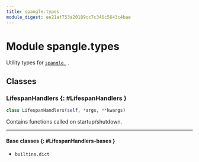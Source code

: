```yaml
---
title: spangle.types
module_digest: ee21af753a20189cc7c346c5643c4bae
---
```


# Module spangle.types

Utility types for [`spangle `](index.md) .

## Classes

### LifespanHandlers {: #LifespanHandlers }

```python
class LifespanHandlers(self, *args, **kwargs)
```

Contains functions called on startup/shutdown.

------

#### Base classes {: #LifespanHandlers-bases }

* `builtins.dict`